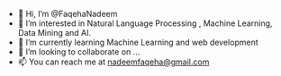 - 👋 Hi, I’m @FaqehaNadeem
- 👀 I’m interested in Natural Language Processing , Machine Learning, Data Mining and AI.
- 🌱 I’m currently learning Machine Learning and web development
- 💞️ I’m looking to collaborate on ...
- 📫 You can reach me at nadeemfaqeha@gmail.com 

<!---
FaqehaNadeem/FaqehaNadeem is a ✨ special ✨ repository because its `README.md` (this file) appears on your GitHub profile.
You can click the Preview link to take a look at your changes.
--->
